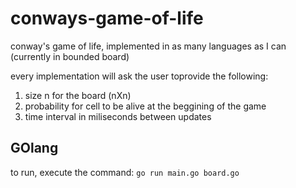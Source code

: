 # conways-game-of-life
conway's game of life, implemented in as many languages as I can (currently in bounded board)

every implementation will ask the user toprovide the following:
1. size n for the board (nXn)
2. probability for cell to be alive at the beggining of the game
3. time interval in miliseconds between updates

## GOlang

to run, execute the command:
``` go run main.go board.go ```

